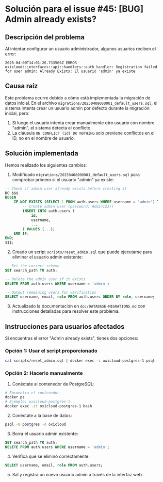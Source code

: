 # Solución para el issue #45: [BUG] Admin already exists?

## Descripción del problema

Al intentar configurar un usuario administrador, algunos usuarios reciben el error:

```
2025-04-09T14:01:26.733566Z ERROR oxicloud::interfaces::api::handlers::auth_handler: Registration failed for user admin: Already Exists: El usuario 'admin' ya existe
```

## Causa raíz

Este problema ocurre debido a cómo está implementada la migración de datos inicial. En el archivo `migrations/20250408000001_default_users.sql`, el sistema intenta crear un usuario admin por defecto durante la migración inicial, pero:

1. Si luego el usuario intenta crear manualmente otro usuario con nombre "admin", el sistema detecta el conflicto.
2. La cláusula `ON CONFLICT (id) DO NOTHING` solo previene conflictos en el ID, no en el nombre de usuario.

## Solución implementada

Hemos realizado los siguientes cambios:

1. Modificado `migrations/20250408000001_default_users.sql` para comprobar primero si el usuario "admin" ya existe:

```sql
-- Check if admin user already exists before creating it
DO $$$
BEGIN
    IF NOT EXISTS (SELECT 1 FROM auth.users WHERE username = 'admin') THEN
        -- Create admin user (password: Admin123!)
        INSERT INTO auth.users (
            id, 
            username, 
            ...
        ) VALUES (...);
    END IF;
END;
$$$;
```

2. Creado un script `scripts/reset_admin.sql` que puede ejecutarse para eliminar el usuario admin existente:

```sql
-- Set the correct schema
SET search_path TO auth;

-- Delete the admin user if it exists
DELETE FROM auth.users WHERE username = 'admin';

-- Output remaining users for verification
SELECT username, email, role FROM auth.users ORDER BY role, username;
```

3. Actualizado la documentación en `doc/DATABASE-MIGRATIONS.md` con instrucciones detalladas para resolver este problema.

## Instrucciones para usuarios afectados

Si encuentras el error "Admin already exists", tienes dos opciones:

### Opción 1: Usar el script proporcionado
```bash
cat scripts/reset_admin.sql | docker exec -i oxicloud-postgres-1 psql -U postgres -d oxicloud
```

### Opción 2: Hacerlo manualmente
1. Conéctate al contenedor de PostgreSQL:
```bash
# Encuentra el contenedor
docker ps
# Ejemplo: oxicloud-postgres-1
docker exec -it oxicloud-postgres-1 bash
```

2. Conéctate a la base de datos:
```bash
psql -U postgres -d oxicloud
```

3. Borra el usuario admin existente:
```sql
SET search_path TO auth;
DELETE FROM auth.users WHERE username = 'admin';
```

4. Verifica que se eliminó correctamente:
```sql
SELECT username, email, role FROM auth.users;
```

5. Sal y registra un nuevo usuario admin a través de la interfaz web.
